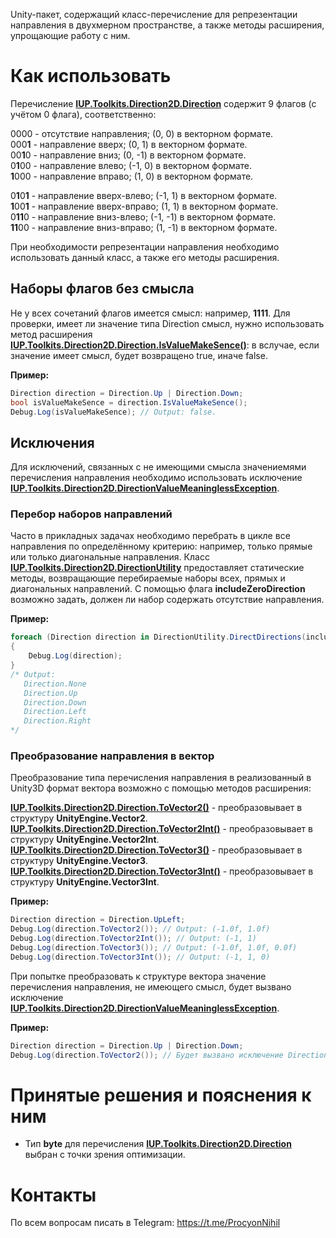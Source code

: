Unity-пакет, содержащий класс-перечисление для репрезентации направления в двухмерном пространстве, а также методы расширения, упрощающие работу с ним.

# Как использовать
Перечисление **[IUP.Toolkits.Direction2D.Direction](https://github.com/Post-Enot/direction-2d/blob/main/Direction%202D/Runtime/Direction.cs#L9)** содержит 9 флагов (с учётом 0 флага), соответственно:

0000 - отсутствие направления; (0, 0) в векторном формате.  
000**1** - направление вверх; (0, 1) в векторном формате.  
00**1**0 - направление вниз; (0, -1) в векторном формате.  
0**1**00 - направление влево; (-1, 0) в векторном формате.  
**1**000 - направление вправо; (1, 0) в векторном формате.

0**1**0**1** - направление вверх-влево; (-1, 1) в векторном формате.  
**1**00**1** - направление вверх-вправо; (1, 1) в векторном формате.  
0**11**0 - направление вниз-влево; (-1, -1) в векторном формате.  
**11**00 - направление вниз-вправо; (1, -1) в векторном формате.

При необходимости репрезентации направления необходимо использовать данный класс, а также его методы расширения.

## Наборы флагов без смысла

Не у всех сочетаний флагов имеется смысл: например, 
**1111**. Для проверки, имеет ли значение типа Direction смысл, нужно использовать метод расширения
**[IUP.Toolkits.Direction2D.Direction.IsValueMakeSence()](https://github.com/Post-Enot/direction-2d/blob/main/Direction%202D/Runtime/DirectionExtension.cs#L103)**: в 
вслучае, если значение имеет смысл, будет возвращено true, иначе false.

**Пример:**

```c#
Direction direction = Direction.Up | Direction.Down;
bool isValueMakeSence = direction.IsValueMakeSence();
Debug.Log(isValueMakeSence); // Output: false.
```

## Исключения

Для исключений, связанных с не имеющими смысла значениемями перечисления направления необходимо использовать исключение 
**[IUP.Toolkits.Direction2D.DirectionValueMeaninglessException](https://github.com/Post-Enot/direction-2d/blob/main/Direction%202D/Runtime/DirectionValueMeaninglessException.cs#L8)**.

### Перебор наборов направлений

Часто в прикладных задачах необходимо перебрать в цикле все направления по определённому критерию: например, только прямые или только диагональные направления. 
Класс **[IUP.Toolkits.Direction2D.DirectionUtility](https://github.com/Post-Enot/direction-2d/blob/main/Direction%202D/Runtime/DirectionUtility.cs#L8)** предоставляет 
статические методы, возвращающие перебираемые наборы всех, прямых и диагональных направлений. С помощью флага **includeZeroDirection** возможно задать, должен ли 
набор содержать отсутствие направления.

**Пример:**

```c#
foreach (Direction direction in DirectionUtility.DirectDirections(includeZeroDirection: true))
{
    Debug.Log(direction);
}
/* Output:
   Direction.None
   Direction.Up
   Direction.Down
   Direction.Left
   Direction.Right
*/
```

### Преобразование направления в вектор

Преобразование типа перечисления направления в реализованный в Unity3D формат вектора возможно с помощью методов расширения:  

**[IUP.Toolkits.Direction2D.Direction.ToVector2()](https://github.com/Post-Enot/direction-2d/blob/main/Direction%202D/Runtime/DirectionExtension.cs#L16)** - преобразовывает в структуру **UnityEngine.Vector2**.  
**[IUP.Toolkits.Direction2D.Direction.ToVector2Int()](https://github.com/Post-Enot/direction-2d/blob/main/Direction%202D/Runtime/DirectionExtension.cs#L38)** - преобразовывает в структуру **UnityEngine.Vector2Int**.  
**[IUP.Toolkits.Direction2D.Direction.ToVector3()](https://github.com/Post-Enot/direction-2d/blob/main/Direction%202D/Runtime/DirectionExtension.cs#L60)** - преобразовывает в структуру **UnityEngine.Vector3**.  
**[IUP.Toolkits.Direction2D.Direction.ToVector3Int()](https://github.com/Post-Enot/direction-2d/blob/main/Direction%202D/Runtime/DirectionExtension.cs#L82)** - преобразовывает в структуру **UnityEngine.Vector3Int**.

**Пример:**

```c#
Direction direction = Direction.UpLeft;
Debug.Log(direction.ToVector2()); // Output: (-1.0f, 1.0f)
Debug.Log(direction.ToVector2Int()); // Output: (-1, 1)
Debug.Log(direction.ToVector3()); // Output: (-1.0f, 1.0f, 0.0f)
Debug.Log(direction.ToVector3Int()); // Output: (-1, 1, 0)
```

При попытке преобразовать к структуре вектора значение перечисления направления, не имеющего смысл, будет вызвано исключение 
**[IUP.Toolkits.Direction2D.DirectionValueMeaninglessException](https://github.com/Post-Enot/direction-2d/blob/main/Direction%202D/Runtime/DirectionValueMeaninglessException.cs#L8)**.

**Пример:**

```c#
Direction direction = Direction.Up | Direction.Down;
Debug.Log(direction.ToVector2()); // Будет вызвано исключение DirectionValueMeaninglessException
```

# Принятые решения и пояснения к ним
 * Тип **byte** для перечисления **[IUP.Toolkits.Direction2D.Direction](https://github.com/Post-Enot/direction-2d/blob/main/Direction%202D/Runtime/Direction.cs#L9)** выбран с точки зрения оптимизации.

# Контакты
По всем вопросам писать в Telegram: https://t.me/ProcyonNihil
